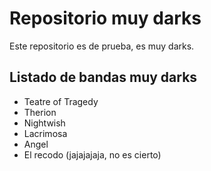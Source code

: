 # Repositorio muy darks
Este repositorio es de prueba, es muy darks.

## Listado de bandas muy darks

- Teatre of Tragedy
- Therion
- Nightwish
- Lacrimosa
- Angel
- El recodo (jajajajaja, no es cierto)
